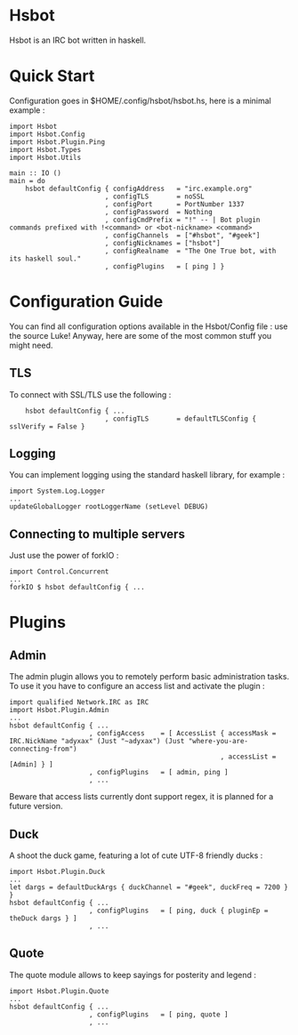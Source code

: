 Hsbot
=====

Hsbot is an IRC bot written in haskell.

Quick Start
===========

Configuration goes in $HOME/.config/hsbot/hsbot.hs, here is a minimal example :

    import Hsbot
    import Hsbot.Config
    import Hsbot.Plugin.Ping
    import Hsbot.Types
    import Hsbot.Utils

    main :: IO ()
    main = do
        hsbot defaultConfig { configAddress   = "irc.example.org"
                            , configTLS       = noSSL
                            , configPort      = PortNumber 1337
                            , configPassword  = Nothing
                            , configCmdPrefix = "!" -- | Bot plugin commands prefixed with !<command> or <bot-nickname> <command> 
                            , configChannels  = ["#hsbot", "#geek"]
                            , configNicknames = ["hsbot"]
                            , configRealname  = "The One True bot, with its haskell soul."
                            , configPlugins   = [ ping ] }

Configuration Guide
===================

You can find all configuration options available in the Hsbot/Config file : use the source Luke! Anyway, here are some of the most common stuff you might need.

TLS
---

To connect with SSL/TLS use the following :

        hsbot defaultConfig { ...
                            , configTLS       = defaultTLSConfig { sslVerify = False }

Logging
-------

You can implement logging using the standard haskell library, for example :

    import System.Log.Logger
    ...
    updateGlobalLogger rootLoggerName (setLevel DEBUG)

Connecting to multiple servers
------------------------------

Just use the power of forkIO :

    import Control.Concurrent
    ...
    forkIO $ hsbot defaultConfig { ...

Plugins
=======

Admin
-----

The admin plugin allows you to remotely perform basic administration tasks. To use it you have to configure an access list and activate the plugin :

    import qualified Network.IRC as IRC
    import Hsbot.Plugin.Admin
    ...
    hsbot defaultConfig { ...
                        , configAccess    = [ AccessList { accessMask = IRC.NickName "adyxax" (Just "~adyxax") (Just "where-you-are-connecting-from")
                                                         , accessList = [Admin] } ]
                        , configPlugins   = [ admin, ping ]
                        , ...

Beware that access lists currently dont support regex, it is planned for a future version.

Duck
----

A shoot the duck game, featuring a lot of cute UTF-8 friendly ducks :

    import Hsbot.Plugin.Duck
    ...
    let dargs = defaultDuckArgs { duckChannel = "#geek", duckFreq = 7200 } }
    hsbot defaultConfig { ...
                        , configPlugins   = [ ping, duck { pluginEp = theDuck dargs } ]
                        , ...

Quote
-----

The quote module allows to keep sayings for posterity and legend :

    import Hsbot.Plugin.Quote
    ...
    hsbot defaultConfig { ...
                        , configPlugins   = [ ping, quote ]
                        , ...

